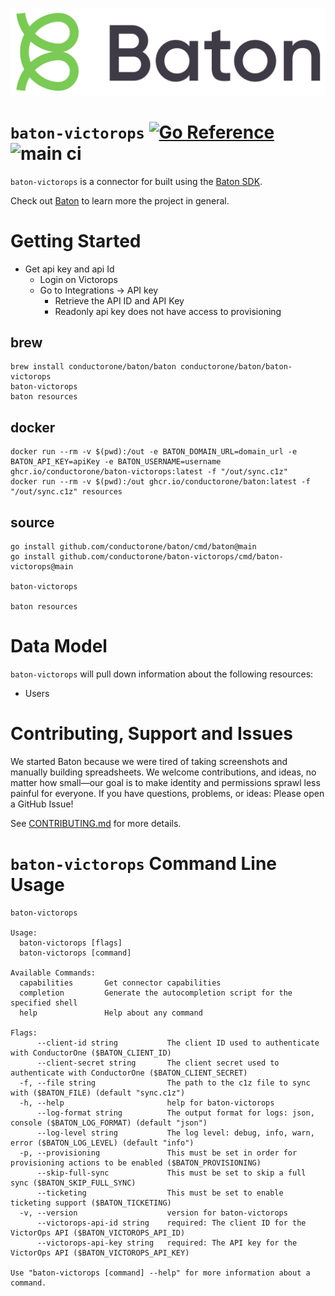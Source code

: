 ![Baton Logo](./baton-logo.png)

# `baton-victorops` [![Go Reference](https://pkg.go.dev/badge/github.com/conductorone/baton-victorops.svg)](https://pkg.go.dev/github.com/conductorone/baton-victorops) ![main ci](https://github.com/conductorone/baton-victorops/actions/workflows/main.yaml/badge.svg)

`baton-victorops` is a connector for built using the [Baton SDK](https://github.com/conductorone/baton-sdk).

Check out [Baton](https://github.com/conductorone/baton) to learn more the project in general.

# Getting Started

- Get api key and api Id
  - Login on Victorops
  - Go to Integrations -> API key
    - Retrieve the API ID and API Key
    - Readonly api key does not have access to provisioning

## brew

```
brew install conductorone/baton/baton conductorone/baton/baton-victorops
baton-victorops
baton resources
```

## docker

```
docker run --rm -v $(pwd):/out -e BATON_DOMAIN_URL=domain_url -e BATON_API_KEY=apiKey -e BATON_USERNAME=username ghcr.io/conductorone/baton-victorops:latest -f "/out/sync.c1z"
docker run --rm -v $(pwd):/out ghcr.io/conductorone/baton:latest -f "/out/sync.c1z" resources
```

## source

```
go install github.com/conductorone/baton/cmd/baton@main
go install github.com/conductorone/baton-victorops/cmd/baton-victorops@main

baton-victorops

baton resources
```

# Data Model

`baton-victorops` will pull down information about the following resources:
- Users

# Contributing, Support and Issues

We started Baton because we were tired of taking screenshots and manually
building spreadsheets. We welcome contributions, and ideas, no matter how
small&mdash;our goal is to make identity and permissions sprawl less painful for
everyone. If you have questions, problems, or ideas: Please open a GitHub Issue!

See [CONTRIBUTING.md](https://github.com/ConductorOne/baton/blob/main/CONTRIBUTING.md) for more details.

# `baton-victorops` Command Line Usage

```
baton-victorops

Usage:
  baton-victorops [flags]
  baton-victorops [command]

Available Commands:
  capabilities       Get connector capabilities
  completion         Generate the autocompletion script for the specified shell
  help               Help about any command

Flags:
      --client-id string           The client ID used to authenticate with ConductorOne ($BATON_CLIENT_ID)
      --client-secret string       The client secret used to authenticate with ConductorOne ($BATON_CLIENT_SECRET)
  -f, --file string                The path to the c1z file to sync with ($BATON_FILE) (default "sync.c1z")
  -h, --help                       help for baton-victorops
      --log-format string          The output format for logs: json, console ($BATON_LOG_FORMAT) (default "json")
      --log-level string           The log level: debug, info, warn, error ($BATON_LOG_LEVEL) (default "info")
  -p, --provisioning               This must be set in order for provisioning actions to be enabled ($BATON_PROVISIONING)
      --skip-full-sync             This must be set to skip a full sync ($BATON_SKIP_FULL_SYNC)
      --ticketing                  This must be set to enable ticketing support ($BATON_TICKETING)
  -v, --version                    version for baton-victorops
      --victorops-api-id string    required: The client ID for the VictorOps API ($BATON_VICTOROPS_API_ID)
      --victorops-api-key string   required: The API key for the VictorOps API ($BATON_VICTOROPS_API_KEY)

Use "baton-victorops [command] --help" for more information about a command.
```
